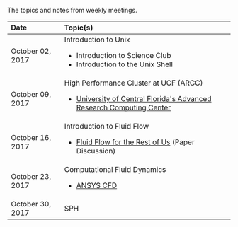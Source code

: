 The topics and notes from weekly meetings.


| **Date**        | **Topic(s)**           |
| :--- | :--- |
| October 02, 2017 | Introduction to Unix <BR> <ul><li> Introduction to Science Club</li><li>Introduction to the Unix Shell</li></ul> |
| October 09, 2017 | High Performance Cluster at UCF (ARCC) <BR> <ul><li> [University of Central Florida's Advanced Research Computing Center](https://arcc.ist.ucf.edu/)</li></ul> |
| October 16, 2017 | Introduction to Fluid Flow  <BR> <ul><li> [Fluid Flow for the Rest of Us](https://cg.informatik.uni-freiburg.de/intern/seminar/gridFluids_fluid_flow_for_the_rest_of_us.pdf) (Paper Discussion)</li></ul>    | 
| October 23, 2017 | Computational Fluid Dynamics <BR> <ul><li> [ANSYS CFD](http://www.ansys.com/products/fluids)</li></ul>  |
| October 30, 2017 | SPH |